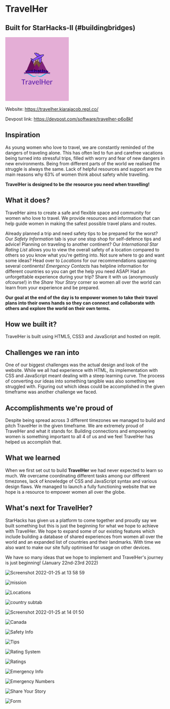 # TravelHer

## Built for StarHacks-II (#buildingbridges)

<img src="images/logostarhacks.png" width="200">

Website: https://travelher.kiarajacob.repl.co/

Devpost link: https://devpost.com/software/travelher-p6o8kf

## Inspiration
As young women who love to travel, we are constantly reminded of the dangers of traveling alone. This has often led to fun and carefree vacations being turned into stressful trips, filled with worry and fear of new dangers in new environments. Being from different parts of the world we realised the struggle is always the same. 
Lack of helpful resources and support are the main reasons why 63%  of women think about safety while travelling. 

**TravelHer is designed to be _the_ resource you need when travelling!**

## What it does?
TravelHer aims to create a safe and flexible space and community for women who love to travel. We provide resources and information that can help guide women in making the safest possible travel plans and routes.

Already planned a trip and need safety tips to be prepared for the worst? Our _Safety Information_ tab is your one stop shop for self-defence tips and advice!
Planning on traveling to another continent? Our _International Star Rating List_ allows you to view the overall safety of a location compared to others so you know what you're getting into.
Not sure where to go and want some ideas? Head over to _Locations_ for our recommendations spanning several continents!
_Emergency Contacts_ has helpline information for different countries so you can get the help you need ASAP!
Had an unforgettable experience during your trip? Share it with us (anonymously ofcourse!) in the _Share Your Story_ corner so women all over the world can learn from your experience and be prepared.

**Our goal at the end of the day is to empower women to take their travel plans into their owns hands so they can connect and collaborate with others and explore the world on their own terms.**

## How we built it?
TravelHer is built using HTML5, CSS3 and JavaScript and hosted on replit.

## Challenges we ran into
One of our biggest challenges was the actual design and look of the website. While we all had experience with HTML, its implementation with CSS and JavaScript meant dealing with a steep learning curve. The process of converting our ideas into something tangible was also something we struggled with. Figuring out which ideas could be accomplished in the given timeframe was another challenge we faced.

## Accomplishments we're proud of
Despite being spread across 3 different timezones we managed to build and pitch TravelHer in the given timeframe. We are extremely proud of TravelHer and what it stands for. Building connections and empowering women is something important to all 4 of us and we feel TravelHer has helped us accomplish that.

## What we learned
When we first set out to build **TravelHer** we had never expected to learn so much. We overcame coordinating different tasks among our different timezones, lack of knowledge of CSS and JavaScript syntax and various design flaws. We managed to launch a fully functioning website that we hope is a resource to empower women all over the globe.

## What's next for TravelHer?
StarHacks has given us a platform to come together and proudly say we built something but this is just the beginning for what we hope to achieve with TravelHer. We hope to expand some of our existing features which include building a database of shared experiences from women all over the world and an expanded list of countries and their landmarks. With time we also want to make our site fully optimised for usage on other devices. 

We have so many ideas that we hope to implement and TravelHer's journey is just beginning! 
(January 22nd-23rd 2022)




![Screenshot 2022-01-25 at 13 58 59](https://user-images.githubusercontent.com/64074709/150940217-3d7d9f83-556d-4adc-b4a0-95d367e40010.png)

![mission](https://user-images.githubusercontent.com/64074709/150938764-60d0e038-45c0-4cb0-ac30-dea7d5e6270e.png)

![Locations](https://user-images.githubusercontent.com/64074709/150938791-7cfe033e-8ed0-4de7-a107-cb50a866df9d.png)

![country subtab](https://user-images.githubusercontent.com/64074709/150938808-240fc360-aac0-40f4-8a77-434c8e47107f.png)

![Screenshot 2022-01-25 at 14 01 50](https://user-images.githubusercontent.com/64074709/150940718-9a86d99f-969e-4e2c-8c43-9dc550b763a3.png)

![Canada](https://user-images.githubusercontent.com/64074709/150938936-6ea72e33-bf2e-434c-bb55-a993e50683c8.png)

![Safety Info](https://user-images.githubusercontent.com/64074709/150939126-751e6c38-e60e-41a5-9ff6-f7a8e80b1e71.png)

![Tips](https://user-images.githubusercontent.com/64074709/150939176-47d655e5-50f3-43a1-bcef-1cc2bc8261bd.png)

![Rating System](https://user-images.githubusercontent.com/64074709/150939324-cdb4f252-f2df-43d8-bda2-b054c6dec43a.png)

![Ratings](https://user-images.githubusercontent.com/64074709/150939391-514cab90-e429-480e-8e1d-4664559af742.png)

![Emergency Info](https://user-images.githubusercontent.com/64074709/150939547-38f9c143-7e23-4698-b61e-5e760229c15e.png)

![Emergency Numbers](https://user-images.githubusercontent.com/64074709/150939605-0024923b-286c-4734-926b-d767248b4b92.png)

![Share Your Story](https://user-images.githubusercontent.com/64074709/150939693-e40aae84-474e-4ddc-a99a-c0c98e00c31b.png)

![Form](https://user-images.githubusercontent.com/64074709/150939780-318fe4fc-07e2-47a8-b38d-8047560d538a.png)


